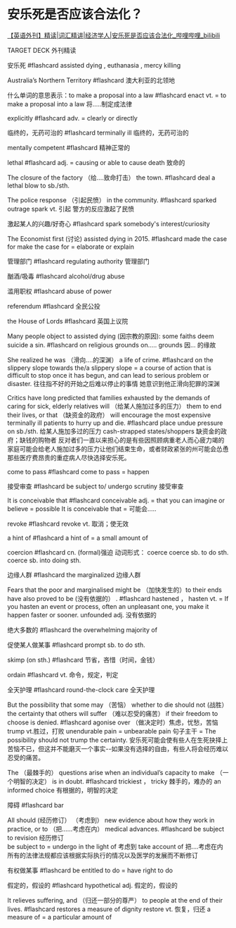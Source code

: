 # 安乐死是否应该合法化？
[【英语外刊】精读|词汇精讲|经济学人|安乐死是否应该合法化_哔哩哔哩_bilibili](https://www.bilibili.com/video/BV1bq4y1674U?from=search&seid=13746005842998879526&spm_id_from=333.337.0.0)

TARGET DECK
外刊精读

安乐死 #flashcard 
assisted dying , euthanasia , mercy killing
<!--ID: 1642293633313-->



Australia’s Northern Territory #flashcard 
澳大利亚的北领地
<!--ID: 1642293633322-->

什么单词的意思表示：to make a proposal into a law #flashcard 
enact vt. = to make a proposal into a law 将.....制定成法律
<!--ID: 1642293763377-->



explicitly #flashcard 
adv. = clearly or directly 
<!--ID: 1642293763387-->

临终的，无药可治的 #flashcard 
terminally ill  临终的，无药可治的
<!--ID: 1642293876497-->


mentally competent #flashcard 
精神正常的
<!--ID: 1642293876506-->

lethal #flashcard 
adj. = causing or able to cause death 致命的
<!--ID: 1642293989631-->

The closure of the factory （给....致命打击） the town. #flashcard 
deal  a lethal blow to sb./sth.  
<!--ID: 1642294129579-->

The police response （引起民愤） in the community. #flashcard 
sparked outrage 
spark vt. 引起
警方的反应激起了民愤
<!--ID: 1642294312162-->

激起某人的兴趣/好奇心 #flashcard 
spark somebody's interest/curiosity 
<!--ID: 1642294374954-->

The Economist first (讨论) assisted dying in 2015. #flashcard 
made the case for
make the case for = elaborate or explain
<!--ID: 1642294628242-->

管理部门 #flashcard 
regulating authority 管理部门
<!--ID: 1642294685063-->


酗酒/吸毒 #flashcard 
alcohol/drug abuse 
<!--ID: 1642294826780-->



滥用职权 #flashcard 
abuse of power
<!--ID: 1642294826788-->

referendum #flashcard 
全民公投
<!--ID: 1642297677842-->

the House of Lords #flashcard 
英国上议院
<!--ID: 1642297755187-->


Many people object to assisted dying (因宗教的原因): some faiths deem suicide a sin. #flashcard 
on religious grounds
on..... grounds  因... 的缘故
<!--ID: 1642297976242-->

She realized he was （滑向....的深渊） a life of crime. #flashcard 
on the slippery slope towards
the/a slippery slope = a course of action that is  difficult to stop once it has begun, and can lead to serious problem or disaster.  往往指不好的开始之后难以停止的事情
她意识到他正滑向犯罪的深渊
<!--ID: 1642298430710-->



Critics have long predicted that families exhausted by the demands of caring for sick, elderly relatives will （给某人施加过多的压力） them to end their lives, or that （缺资金的政府） will encourage the most expensive terminally ill patients to hurry up and die. #flashcard 
place undue pressure on sb./sth. 给某人施加多过的压力
cash-strapped states/shoppers 缺资金的政府；缺钱的购物者
反对者们一直以来担心的是有些因照顾病重老人而心疲力竭的家庭可能会给老人施加过多的压力让他们结束生命，或者财政紧张的州可能会怂恿那些医疗费昂贵的重症病人尽快选择安乐死。
<!--ID: 1642298656467-->

come to pass #flashcard 
come to pass = happen
<!--ID: 1642298997641-->



接受审查 #flashcard 
be subject to/ undergo scrutiny 接受审查
<!--ID: 1642298997650-->

It is conceivable that #flashcard 
conceivable  adj. = that you can imagine or believe 
                              = possible 
It is conceivable that = 可能会.....
<!--ID: 1642299210133-->

revoke #flashcard 
revoke vt. 取消；使无效
<!--ID: 1642299376295-->



a hint of #flashcard 
a hint of = a small amount of 
<!--ID: 1642299376303-->


coercion #flashcard 
cn. (formal)强迫 
动词形式： coerce 
coerce sb. to do sth. 
coerce sb. into doing sth. 
<!--ID: 1642299785539-->

边缘人群 #flashcard 
the marginalized 边缘人群
<!--ID: 1642299995137-->


Fears that the poor and marginalised might be （加快发生的）to their ends have also proved to be (没有依据的）  . #flashcard 
hastened ， hasten vt. =  If you hasten an event or process, often an unpleasant one, you make it happen faster or sooner.
unfounded  adj. 没有依据的
<!--ID: 1642301661076-->



绝大多数的 #flashcard 
the overwhelming majority of
<!--ID: 1642301651635-->

促使某人做某事 #flashcard 
prompt sb. to do sth.
<!--ID: 1642301917609-->


skimp (on sth.) #flashcard 
节省，吝惜（时间，金钱）
<!--ID: 1642301917619-->

ordain #flashcard 
vt. 命令，规定，判定
<!--ID: 1642302022266-->


全天护理 #flashcard 
round-the-clock care 全天护理
<!--ID: 1642302733512-->




But the possibility that some may （苦恼） whether to die should not (战胜）the certainty that others will suffer （难以忍受的痛苦） if their freedom to choose is denied. #flashcard 
agonise over  （做决定时）焦虑，忧愁，苦恼
trump   vt.胜过，打败
unendurable pain  = unbearable pain 
句子主干 = The possibility should not trump the certainty.
安乐死可能会使有些人在生死抉择上苦恼不已，但这并不能磨灭一个事实--如果没有选择的自由，有些人将会经历难以忍受的痛苦。
<!--ID: 1642336906428-->


The （最棘手的） questions arise when an individual’s capacity to make （一个明智的决定） is in doubt. #flashcard 
trickiest ， tricky 棘手的，难办的
an informed choice 有根据的，明智的决定
<!--ID: 1642337091252-->


障碍 #flashcard 
bar
<!--ID: 1642337124217-->

 

All should (经历修订） （考虑到） new evidence about how they work in practice, or to （把......考虑在内） medical advances. #flashcard 
be subject to revision 经历修订  
be subject to = undergo 
in the light of      考虑到
take account of  把....考虑在内
所有的法律法规都应该根据实际执行的情况以及医学的发展而不断修订
<!--ID: 1642338851383-->

有权做某事 #flashcard 
be entitled to do = have right to do 
<!--ID: 1642338977607-->

假定的，假设的 #flashcard 
hypothetical adj. 假定的，假设的
<!--ID: 1642339031548-->

It relieves suffering, and （归还一部分的尊严） to people at the end of their lives. #flashcard 
restores a measure of dignity
restore vt. 恢复，归还
a measure of = a particular amount of 
<!--ID: 1642339404320-->



 

